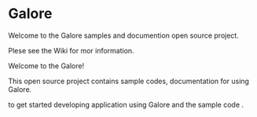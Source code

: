 
# Galore

Welcome to the Galore samples and documention open source project.

Plese see the Wiki for mor information.

Welcome to the Galore!

This open source project contains sample codes, documentation for using Galore.

to get started developing application using Galore and the sample code .



